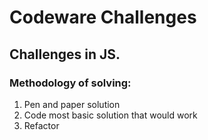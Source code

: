 # Codeware Challenges

## Challenges in JS.
### Methodology of solving:
1) Pen and paper solution
2) Code most basic solution that would work
3) Refactor